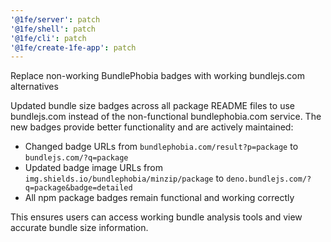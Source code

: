 ```yaml
---
'@1fe/server': patch
'@1fe/shell': patch
'@1fe/cli': patch
'@1fe/create-1fe-app': patch
---
```


Replace non-working BundlePhobia badges with working bundlejs.com alternatives

Updated bundle size badges across all package README files to use bundlejs.com instead of the non-functional bundlephobia.com service. The new badges provide better functionality and are actively maintained:

- Changed badge URLs from `bundlephobia.com/result?p=package` to `bundlejs.com/?q=package`
- Updated badge image URLs from `img.shields.io/bundlephobia/minzip/package` to `deno.bundlejs.com/?q=package&badge=detailed`
- All npm package badges remain functional and working correctly

This ensures users can access working bundle analysis tools and view accurate bundle size information.
